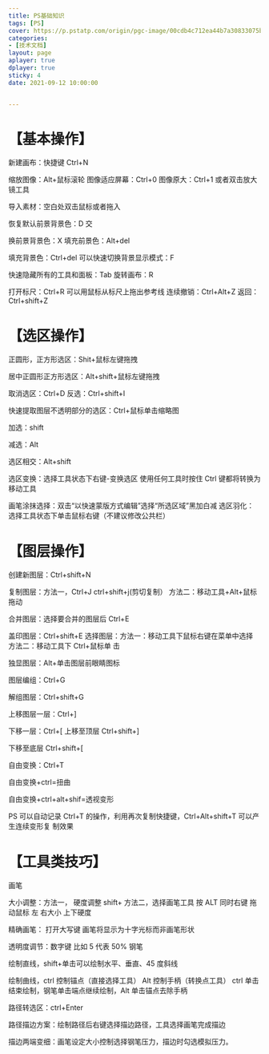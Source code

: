 ```yaml
---
title: PS基础知识
tags: [PS]
cover: https://p.pstatp.com/origin/pgc-image/00cdb4c712ea44b7a30833075b0c637d
categories:
- [技术文档]
layout: page
aplayer: true
dplayer: true
sticky: 4
date: 2021-09-12 10:00:00


---
```


# 【基本操作】 

新建画布：快捷键 Ctrl+N 

缩放图像：Alt+鼠标滚轮 图像适应屏幕：Ctrl+0 图像原大：Ctrl+1 或者双击放大镜工具 

导入素材：空白处双击鼠标或者拖入 

恢复默认前景背景色：D 交

换前景背景色：X 填充前景色：Alt+del 

填充背景色：Ctrl+del 可以快速切换背景显示模式：F 

快速隐藏所有的工具和面板：Tab 旋转画布：R 

打开标尺：Ctrl+R 可以用鼠标从标尺上拖出参考线 连续撤销：Ctrl+Alt+Z 返回：Ctrl+shift+Z 

# 【选区操作】 

正圆形，正方形选区：Shit+鼠标左键拖拽 

居中正圆形正方形选区：Alt+shift+鼠标左键拖拽 

取消选区：Ctrl+D 反选：Ctrl+shift+I 

快速提取图层不透明部分的选区：Ctrl+鼠标单击缩略图 

加选：shift 

减选：Alt 

选区相交：Alt+shift 

选区变换：选择工具状态下右键-变换选区 使用任何工具时按住 Ctrl 键都将转换为移动工具 

画笔涂抹选择：双击“以快速蒙版方式编辑”选择“所选区域”黑加白减 选区羽化：选择工具状态下单击鼠标右键（不建议修改公共栏） 

# 【图层操作】

 创建新图层：Ctrl+shift+N 

复制图层：方法一，Ctrl+J ctrl+shift+j(剪切复制） 方法二：移动工具+Alt+鼠标拖动 

合并图层：选择要合并的图层后 Ctrl+E 

盖印图层：Ctrl+shift+E 选择图层：方法一：移动工具下鼠标右键在菜单中选择 方法二：移动工具下 Ctrl+鼠标单 击 

独显图层：Alt+单击图层前眼睛图标 

图层编组：Ctrl+G 

解组图层：Ctrl+shift+G 

上移图层一层：Ctrl+] 

下移一层：Ctrl+[ 上移至顶层 Ctrl+shift+] 

下移至底层 Ctrl+shift+[ 

自由变换：Ctrl+T 

自由变换+ctrl=扭曲 

自由变换+ctrl+alt+shif=透视变形 

PS 可以自动记录 Ctrl+T 的操作，利用再次复制快捷键，Ctrl+Alt+shift+T 可以产生连续变形复 制效果 

# 【工具类技巧】

 画笔 

大小调整：方法一， 硬度调整 shift+ 方法二，选择画笔工具 按 ALT 同时右键 拖动鼠标 左 右大小 上下硬度 

精确画笔： 打开大写键 画笔将显示为十字光标而非画笔形状 

透明度调节：数字键 比如 5 代表 50% 钢笔 

绘制直线，shift+单击可以绘制水平、垂直、45 度斜线

 绘制曲线，ctrl 控制锚点（直接选择工具） Alt 控制手柄（转换点工具） ctrl 单击结束绘制，钢笔单击端点继续绘制，Alt 单击锚点去除手柄 

路径转选区：ctrl+Enter 

路径描边方案：绘制路径后右键选择描边路径，工具选择画笔完成描边 

描边两端变细：画笔设定大小控制选择钢笔压力，描边时勾选模拟压力。